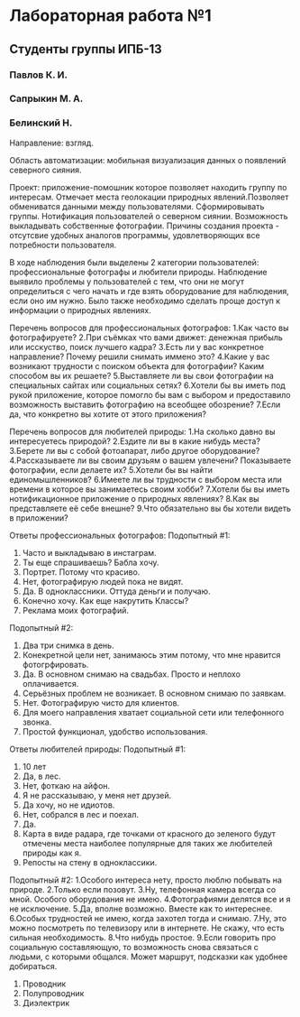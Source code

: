 # Лабораторная работа №1 #

## Студенты группы ИПБ-13

### Павлов К. И.
### Сапрыкин М. А.
### Белинский Н.

Направление: взгляд.

Область автоматизации: мобильная визуализация данных о появлений северного сияния.

Проект: приложение-помошник которое позволяет находить группу по интересам. Отмечает места геолокации природных явлений.Позволяет 
обмениватся данными между пользователями. Сформировывать группы. Нотификация пользователей о северном сиянии. Возможность выкладывать 
собственные фотографии.
Причины создания проекта - отсутсвие удобных аналогов программы, удовлетворяющих все потребности пользователя.

В ходе наблюдения были выделены 2 категории пользователей: профессиональные фотографы и любители природы.
Наблюдение выявило проблемы у пользователей с тем, что они не могут определиться с чего начать и где взять оборудование для наблюдения, 
если оно им нужно. Было также необходимо сделать проще доступ к информации о природных явлениях.

Перечень вопросов для профессиональных фотографов:
1.Как часто вы фотографируете?
2.При съёмках что вами движет: денежная прибыль или исскуство, поиск лучшего кадра?
3.Есть ли у вас конкретное направление? Почему решили снимать иммено это?
4.Какие у вас возникают трудности с поиском объекта для фотографии? Каким способом вы их решаете?
5.Выставляете ли вы свои фотографии на специальных сайтах или социальных сетях?
6.Хотели бы вы иметь под рукой приложение, которое помогло бы вам с выбором и предоставило возможность выставить фотографию на всеобщее 
обозрение?
7.Если да, что конкретно вы хотите от этого приложения?

Перечень вопросов для любителей природы:
1.На сколько давно вы интересуетесь природой?
2.Ездите ли вы в какие нибудь места?
3.Берете ли вы с собой фотоапарат, либо другое оборудование?
4.Рассказываете ли вы своим друзьям о вашем увлечени? Показываете фотографии, если делаете их?
5.Хотели бы вы найти единомышленников?
6.Имеете ли вы трудности с выбором места или времени в которое вы занимаетесь своим хобби?
7.Хотели бы вы иметь нотификационное приложение о природных явлениях?
8.Как вы представляете её себе внешне?
9.Что обязательно вы бы хотели видеть в приложении?

Ответы профессиональных фотографов:
Подопытный #1:
1. Часто и выкладываю в инстаграм.
2. Ты еще спрашиваешь? Бабла хочу.
3. Портрет. Потому что красиво.
4. Нет, фотографирую людей пока не видят.
5. Да. В одноклассники. Оттуда деньги и получаю.
6. Конечно хочу. Как еще накрутить Классы?
7. Реклама моих фотографий.

Подопытный #2:
1. Два три снимка в день.
2. Конекретной цели нет, занимаюсь этим потому, что мне нравится фотогрфировать.
3. Да. В основном снимаю на свадьбах. Просто и неплохо оплачивается.
4. Серьёзных проблем не возникает. В основном снимаю по заявкам.
5. Нет. Фотографирую чисто для клиентов.
6. Для моего направления хватает социальной сети или телефонного звонка. 
7. Простой функционал, удобство использования.

Ответы любителей природы:
Подопытный #1:
1. 10 лет
2. Да, в лес.
3. Нет, фоткаю на айфон.
4. Я не рассказываю, у меня нет друзей.
5. Да хочу, но не идиотов.
6. Нет, собрался в лес и поехал.
7. Да.
8. Карта в виде радара, где точками от красного до зеленого будут отмечены места наиболее популярные для таких же любителей природы как я.
9. Репосты на стену в одноклассики.

Подопытный #2:
1.Особого интереса нету, просто люблю побывать на природе.
2.Только если позовут.
3.Ну, телефонная камера всегда со мной. Особого оборудования не имею.
4.Фотографиями делятся все и я не исключение.
5.Да, вполне возможно. Вместе как то интереснее.
6.Особых трудностей не имею, когда захотел тогда и снимаю.
7.Ну, это можно посмотреть по телевизору или в интернете. Не скажу, что есть сильная необходимость.
8.Что нибудь простое.
9.Если говорить про социальную составляющую, то возможность снова связаться с людьми, с которыми общался. Может маршрут, подсказки 
как удобнее добираться.

1.  Проводник
2.  Полупроводник
3.  Диэлектрик

